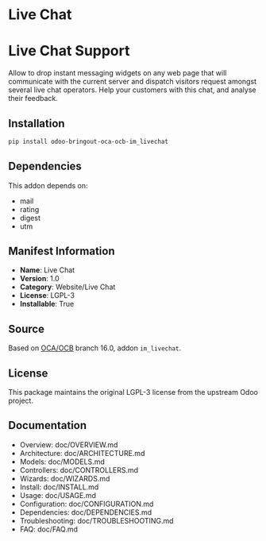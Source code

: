 # Live Chat


Live Chat Support
==========================

Allow to drop instant messaging widgets on any web page that will communicate
with the current server and dispatch visitors request amongst several live
chat operators.
Help your customers with this chat, and analyse their feedback.

        

## Installation

```bash
pip install odoo-bringout-oca-ocb-im_livechat
```

## Dependencies

This addon depends on:
- mail
- rating
- digest
- utm

## Manifest Information

- **Name**: Live Chat
- **Version**: 1.0
- **Category**: Website/Live Chat
- **License**: LGPL-3
- **Installable**: True

## Source

Based on [OCA/OCB](https://github.com/OCA/OCB) branch 16.0, addon `im_livechat`.

## License

This package maintains the original LGPL-3 license from the upstream Odoo project.

## Documentation

- Overview: doc/OVERVIEW.md
- Architecture: doc/ARCHITECTURE.md
- Models: doc/MODELS.md
- Controllers: doc/CONTROLLERS.md
- Wizards: doc/WIZARDS.md
- Install: doc/INSTALL.md
- Usage: doc/USAGE.md
- Configuration: doc/CONFIGURATION.md
- Dependencies: doc/DEPENDENCIES.md
- Troubleshooting: doc/TROUBLESHOOTING.md
- FAQ: doc/FAQ.md
